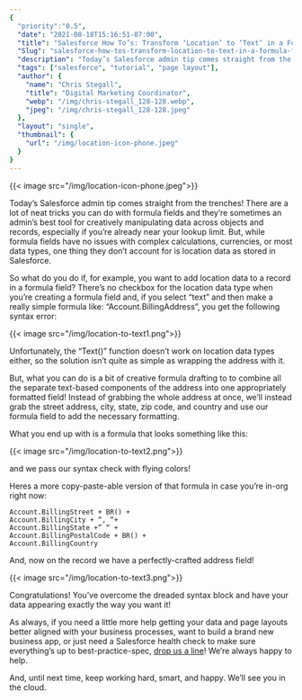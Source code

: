 ```yaml
---
{
  "priority":"0.5",
  "date": "2021-08-18T15:16:51-07:00",
  "title": "Salesforce How To’s: Transform ‘Location’ to ‘Text’ in a Formula Field",
  "Slug": "salesforce-how-tos-transform-location-to-text-in-a-formula-field",
  "description": "Today’s Salesforce admin tip comes straight from the trenches! There are a lot of neat tricks you can do with formula fields and they’re...",
  "tags": ["salesforce", "tutorial", "page layout"],
  "author": {
    "name": "Chris Stegall",
    "title": "Digital Marketing Coordinator",
    "webp": "/img/chris-stegall_128-128.webp",
    "jpeg": "/img/chris-stegall_128-128.jpeg"
  },
  "layout": "single",
  "thumbnail": {
    "url": "/img/location-icon-phone.jpeg"
  }
}
---
```



{{< image src="/img/location-icon-phone.jpeg">}}

Today’s Salesforce admin tip comes straight from the trenches! There are a lot of neat tricks you can do with formula fields and they’re sometimes an admin’s best tool for creatively manipulating data across objects and records, especially if you’re already near your lookup limit. But, while formula fields have no issues with complex calculations, currencies, or most data types, one thing they don’t account for is location data as stored in Salesforce.

So what do you do if, for example, you want to add location data to a record in a formula field? There’s no checkbox for the location data type when you’re creating a formula field and, if you select “text” and then make a really simple formula like: “Account.BillingAddress”, you get the following syntax error:

{{< image src="/img/location-to-text1.png">}}

Unfortunately, the “Text()” function doesn’t work on location data types either, so the solution isn’t quite as simple as wrapping the address with it.

But, what you can do is a bit of creative formula drafting to to combine all the separate text-based components of the address into one appropriately formatted field! Instead of grabbing the whole address at once, we’ll instead grab the street address, city, state, zip code, and country and use our formula field to add the necessary formatting.

What you end up with is a formula that looks something like this:

{{< image src="/img/location-to-text2.png">}}

and we pass our syntax check with flying colors!

Heres a more copy-paste-able version of that formula in case you’re in-org right now:

```formula
Account.BillingStreet + BR() +
Account.BillingCity + “, “+
Account.BillingState +” “ +
Account.BillingPostalCode + BR() +
Account.BillingCountry
```

And, now on the record we have a perfectly-crafted address field!

{{< image src="/img/location-to-text3.png">}}

Congratulations! You’ve overcome the dreaded syntax block and have your data appearing exactly the way you want it!

As always, if you need a little more help getting your data and page layouts better aligned with your business processes, want to build a brand new business app, or just need a Salesforce health check to make sure everything’s up to best-practice-spec, [drop us a line](https://appexchange.salesforce.com/appxConsultingListingDetail?listingId=a0N30000001gF9jEAE)! We’re always happy to help.

And, until next time, keep working hard, smart, and happy. We’ll see you in the cloud.
